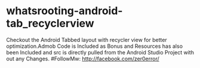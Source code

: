 # whatsrooting-android-tab_recyclerview
Checkout the Android Tabbed layout with recycler view for better optimization.Admob Code is Included as Bonus and Resources has also been Included and src is directly pulled from the Android Studio Project with out any Changes.
#FollowMw: http://facebook.com/zer0error/
